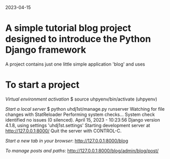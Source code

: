 2023-04-15
# A simple tutorial blog project designed to introduce the Python Django framework
A project contains just one little simple application 'blog' and uses 


# To start a project
*Virtual environment activation*
    $ source uhpyenv/bin/activate
(uhpyenv)


*Start a local server*
    $ python uhdj1st/manage.py runserver
Watching for file changes with StatReloader
Performing system checks...
System check identified no issues (0 silenced).
April 15, 2023 - 10:23:56
Django version 4.1.8, using settings 'uhdj1st.settings'
Starting development server at http://127.0.0.1:8000/
Quit the server with CONTROL-C.

    
*Start a new tab in your browser*:
    http://127.0.0.1:8000/blog

    
*To manage posts and paths*:
    http://127.0.0.1:8000/blog/admin/blog/post/